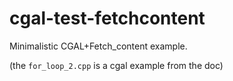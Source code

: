 # cgal-test-fetchcontent

Minimalistic CGAL+Fetch_content example.

(the `for_loop_2.cpp` is a cgal example from the doc)
